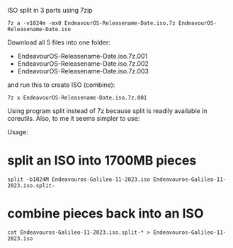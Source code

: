 ISO split in 3 parts using 7zip

`7z a -v1024m -mx0 EndeavourOS-Releasename-Date.iso.7z EndeavourOS-Releasename-Date.iso`

Download all 5 files into one folder:

* EndeavourOS-Releasename-Date.iso.7z.001
* EndeavourOS-Releasename-Date.iso.7z.002
* EndeavourOS-Releasename-Date.iso.7z.003

and run this to create ISO (combine):

```
7z x EndeavourOS-Releasename-Date.iso.7z.001
```

Using program split instead of 7z because split is readily available in coreutils. Also, to me it seems simpler to use:

Usage:

# split an ISO into 1700MB pieces


```
split -b1024M Endeavouros-Galileo-11-2023.iso Endeavouros-Galileo-11-2023.iso.split-

```

# combine pieces back into an ISO


```
cat Endeavouros-Galileo-11-2023.iso.split-* > Endeavouros-Galileo-11-2023.iso

```
